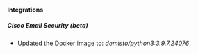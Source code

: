 #### Integrations
##### Cisco Email Security (beta)
- Updated the Docker image to: *demisto/python3:3.9.7.24076*.
